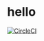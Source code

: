 # hello
[![CircleCI](https://dl.circleci.com/status-badge/img/gh/Abdurrahman-X/hello/tree/master.svg?style=svg)](https://dl.circleci.com/status-badge/redirect/gh/Abdurrahman-X/hello/tree/master)
